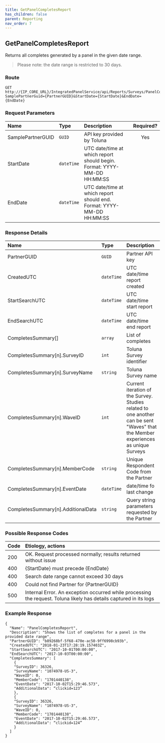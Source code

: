 ```yaml
---
title: GetPanelCompletesReport
has_children: false
parent: Reporting
nav_order: 7
---
```


## GetPanelCompletesReport

Returns all completes generated by a panel in the given date range.
>Please note: the date range is restricted to 30 days.

### Route
```plaintext
GET http://{IP_CORE_URL}/IntegratedPanelService/api/Reports/Surveys/PanelCompletes?SamplePartnerGuid={PartnerGUID}&StartDate={StartDate}&EndDate={EndDate}
```

### Request Parameters

| Name | Type | Description | Required? |
| :--- | :--- | :--- | :---: |
| SamplePartnerGUID | ```GUID``` | API key provided by Toluna | Yes |
| StartDate | ```dateTime``` | UTC date/time at which report should begin. Format: YYYY-MM-DD HH:MM:SS |
| EndDate | ```dateTime``` | UTC date/time at which report should end. Format: YYYY-MM-DD HH:MM:SS |

### Response Details

| Name | Type | Description |
| :--- | :--- | :--- |
| PartnerGUID | ```GUID``` | Partner API key |
| CreatedUTC | ```dateTime``` | UTC date/time report created |
| StartSearchUTC | ```dateTime``` | UTC date/time start report |
| EndSearchUTC | ```dateTime``` | UTC date/time end report |
| CompletesSummary[] | ```array``` | List of completes |
| CompletesSummary[n].SurveyID | ```int``` | Toluna Survey identifier |
| CompletesSummary[n].SurveyName | ```string``` | Toluna Survey name |
| CompletesSummary[n].WaveID | ```int``` | Current iteration of the Survey. Studies related to one another can be sent "Waves" that the Member experiences as unique Surveys |
| CompletesSummary[n].MemberCode | ```string``` | Unique Respondent Code from the Partner |
| CompletesSummary[n].EventDate | ```dateTime``` | date/time fo last change |
| CompletesSummary[n].AdditionalData | ```string``` | Query string parameters requested by the Partner |

### Possible Response Codes

| Code | Etiology, actions |
| :--- | :--- |
| 200 | OK. Request processed normally; results returned without issue |
| 400 | {StartDate} must precede {EndDate} |
| 400 | Search date range cannot exceed 30 days |
| 400 | Could not find Partner for {PartnerGUID} |
| 500 | Internal Error. An exception occurred while processing the request. Toluna likely has details captured in its logs |

### Example Response
```
{
  "Name": "PanelCompletesReport",
  "Description": "Shows the list of completes for a panel in the provided date range",
  "PartnerGUID": "b89268bf-5f68-470e-ac50-9ff6998cb93b",
  "CreatedUTC": "2018-01-23T17:28:19.157403Z",
  "StartSearchUTC": "2017-10-01T00:00:00",
  "EndSearchUTC": "2017-10-03T00:00:00",
  "CompletesSummary": [
    {
    "SurveyID": 36326,
    "SurveyName": "1074978-US-3",
    "WaveID": 0,
    "MemberCode": "1701440138",
    "EventDate": "2017-10-02T15:29:46.573",
    "AdditionalData": “clickid=123”
    },
    {
    "SurveyID": 36326,
    "SurveyName": "1074978-US-3",
    "WaveID": 0,
    "MemberCode": "1701440138",
    "EventDate": "2017-10-02T15:29:46.573",
    "AdditionalData": “clickid=124”
    }
  ]
}
```
